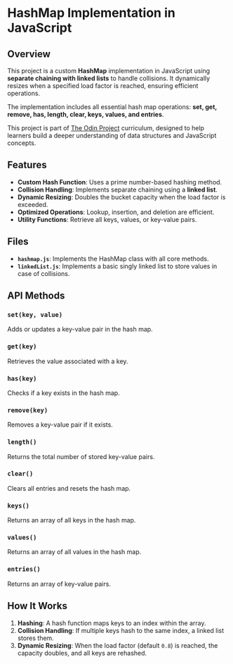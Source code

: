 # HashMap Implementation in JavaScript

## Overview
This project is a custom **HashMap** implementation in JavaScript using **separate chaining with linked lists** to handle collisions. It dynamically resizes when a specified load factor is reached, ensuring efficient operations.

The implementation includes all essential hash map operations: **set, get, remove, has, length, clear, keys, values, and entries**.

This project is part of [The Odin Project](https://www.theodinproject.com/) curriculum, designed to help learners build a deeper understanding of data structures and JavaScript concepts.

## Features
- **Custom Hash Function**: Uses a prime number-based hashing method.
- **Collision Handling**: Implements separate chaining using a **linked list**.
- **Dynamic Resizing**: Doubles the bucket capacity when the load factor is exceeded.
- **Optimized Operations**: Lookup, insertion, and deletion are efficient.
- **Utility Functions**: Retrieve all keys, values, or key-value pairs.

## Files
- **`hashmap.js`**: Implements the HashMap class with all core methods.
- **`linkedList.js`**: Implements a basic singly linked list to store values in case of collisions.

## API Methods
### `set(key, value)`
Adds or updates a key-value pair in the hash map.

### `get(key)`
Retrieves the value associated with a key.

### `has(key)`
Checks if a key exists in the hash map.

### `remove(key)`
Removes a key-value pair if it exists.

### `length()`
Returns the total number of stored key-value pairs.

### `clear()`
Clears all entries and resets the hash map.

### `keys()`
Returns an array of all keys in the hash map.

### `values()`
Returns an array of all values in the hash map.

### `entries()`
Returns an array of key-value pairs.

## How It Works
1. **Hashing**: A hash function maps keys to an index within the array.
2. **Collision Handling**: If multiple keys hash to the same index, a linked list stores them.
3. **Dynamic Resizing**: When the load factor (default `0.8`) is reached, the capacity doubles, and all keys are rehashed.
